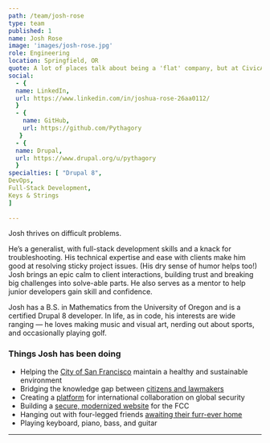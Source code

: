 ```yaml
---
path: /team/josh-rose
type: team
published: 1
name: Josh Rose
image: 'images/josh-rose.jpg'
role: Engineering
location: Springfield, OR
quote: A lot of places talk about being a 'flat' company, but at CivicActions it's real. Everyone can be a leader.
social: 
  - {
  name: LinkedIn,
  url: https://www.linkedin.com/in/joshua-rose-26aa0112/
  }
  - {
    name: GitHub,
    url: https://github.com/Pythagory
   }
  - {
  name: Drupal,
  url: https://www.drupal.org/u/pythagory
  }
specialties: [ "Drupal 8",
DevOps,
Full-Stack Development,
Keys & Strings
]
  
---
```

Josh thrives on difficult problems.

He’s a generalist, with full-stack development skills and a knack for troubleshooting. His technical expertise and ease with clients make him good at resolving sticky project issues. (His dry sense of humor helps too!) Josh brings an epic calm to client interactions, building trust and breaking big challenges into solve-able parts. He also serves as a mentor to help junior developers gain skill and confidence.

Josh has a B.S. in Mathematics from the University of Oregon and is a certified Drupal 8 developer. In life, as in code, his interests are wide ranging — he loves making music and visual art, nerding out about sports, and occasionally playing golf.

### Things Josh has been doing
* Helping the [City of San Francisco](https://sfenvironment.org/) maintain a healthy and sustainable environment 
* Bridging the knowledge gap between [citizens and lawmakers](https://civicactions.com/case-study/digital-democracy)
* Creating a [platform](https://civicactions.com/case-study/globalnet) for international collaboration on global security
* Building a [secure, modernized website](https://civicactions.com/case-study/fcc) for the FCC
* Hanging out with four-legged friends [awaiting their furr-ever home](https://www.green-hill.org/)
* Playing keyboard, piano, bass, and guitar

-------------------------------
